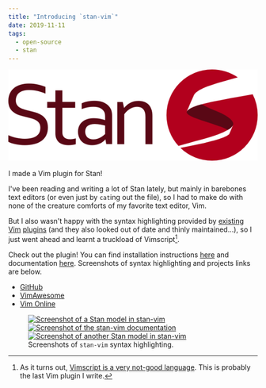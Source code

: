 ```yaml
---
title: "Introducing `stan-vim`"
date: 2019-11-11
tags:
  - open-source
  - stan
---
```


<center>
  <img
   src="/assets/images/stan-logo.png"
   alt="Stan logo">
</center>

I made a Vim plugin for Stan!

I've been reading and writing a lot of Stan lately, but mainly in barebones text
editors (or even just by `cat`ing out the file), so I had to make do with none
of the creature comforts of my favorite text editor, Vim.

But I also wasn't happy with the syntax highlighting provided by
[existing](https://github.com/maverickg/stan.vim)
[Vim](https://github.com/mdlerch/mc-stan.vim)
[plugins](https://github.com/ssp3nc3r/stan-syntax-vim) (and they also looked out
of date and thinly maintained...), so I just went ahead and learnt a truckload
of Vimscript[^1].

Check out the plugin! You can find installation instructions
[here](https://github.com/eigenfoo/stan-vim#installation) and documentation
[here](https://github.com/eigenfoo/stan-vim#documentation). Screenshots of
syntax highlighting and projects links are below.

- [GitHub](https://github.com/eigenfoo/stan-vim)
- [VimAwesome](https://vimawesome.com/plugin/stan-vim-is-written-on)
- [Vim Online](https://www.vim.org/scripts/script.php?script_id=5835)

<figure>
  <a href="https://raw.githubusercontent.com/eigenfoo/stan-vim/master/screenshots/screenshot0.png"><img src="https://raw.githubusercontent.com/eigenfoo/stan-vim/master/screenshots/screenshot0.png" alt="Screenshot of a Stan model in stan-vim"></a>
  <a href="https://raw.githubusercontent.com/eigenfoo/stan-vim/master/screenshots/screenshot1.png"><img src="https://raw.githubusercontent.com/eigenfoo/stan-vim/master/screenshots/screenshot1.png" alt="Screenshot of the stan-vim documentation"></a>
  <a href="https://raw.githubusercontent.com/eigenfoo/stan-vim/master/screenshots/screenshot2.png"><img src="https://raw.githubusercontent.com/eigenfoo/stan-vim/master/screenshots/screenshot2.png" alt="Screenshot of another Stan model in stan-vim"></a>
  <figcaption>Screenshots of <code>stan-vim</code> syntax highlighting.</figcaption>
</figure>

[^1]: As it turns out, [Vimscript is a very not-good
      language](https://www.reddit.com/r/vim/comments/54224o/why_is_there_so_much_hate_for_vimscript/).
      This is probably the last Vim plugin I write.
